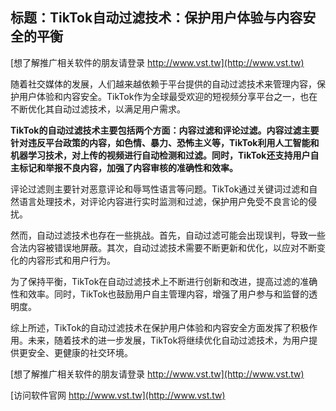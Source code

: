 ## **标题：TikTok自动过滤技术：保护用户体验与内容安全的平衡**

[想了解推广相关软件的朋友请登录 http://www.vst.tw](http://www.vst.tw)

随着社交媒体的发展，人们越来越依赖于平台提供的自动过滤技术来管理内容，保护用户体验和内容安全。TikTok作为全球最受欢迎的短视频分享平台之一，也在不断优化其自动过滤技术，以满足用户需求。

**TikTok的自动过滤技术主要包括两个方面：内容过滤和评论过滤。内容过滤主要针对违反平台政策的内容，如色情、暴力、恐怖主义等，TikTok利用人工智能和机器学习技术，对上传的视频进行自动检测和过滤。同时，TikTok还支持用户自主标记和举报不良内容，加强了内容审核的准确性和效率。**

评论过滤则主要针对恶意评论和辱骂性语言等问题。TikTok通过关键词过滤和自然语言处理技术，对评论内容进行实时监测和过滤，保护用户免受不良言论的侵扰。

然而，自动过滤技术也存在一些挑战。首先，自动过滤可能会出现误判，导致一些合法内容被错误地屏蔽。其次，自动过滤技术需要不断更新和优化，以应对不断变化的内容形式和用户行为。

为了保持平衡，TikTok在自动过滤技术上不断进行创新和改进，提高过滤的准确性和效率。同时，TikTok也鼓励用户自主管理内容，增强了用户参与和监督的透明度。

综上所述，TikTok的自动过滤技术在保护用户体验和内容安全方面发挥了积极作用。未来，随着技术的进一步发展，TikTok将继续优化自动过滤技术，为用户提供更安全、更健康的社交环境。

[想了解推广相关软件的朋友请登录 http://www.vst.tw](http://www.vst.tw)


[访问软件官网 http://www.vst.tw](http://www.vst.tw)
